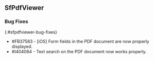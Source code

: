 ## SfPdfViewer

### Bug Fixes
{:#sfpdfviewer-bug-fixes}

* \#FB37583 - [iOS] Form fields in the PDF document are now properly displayed.
* \#I404064 - Text search on the PDF document now works properly.
